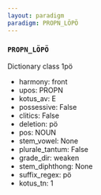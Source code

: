```yaml
---
layout: paradigm
paradigm: PROPN_LÖPÖ
---
```

### ` PROPN_LÖPÖ `

Dictionary class 1pö
* harmony: front
* upos: PROPN
* kotus_av: E
* possessive: False
* clitics: False
* deletion: pö
* pos: NOUN
* stem_vowel: None
* plurale_tantum: False
* grade_dir: weaken
* stem_diphthong: None
* suffix_regex: pö
* kotus_tn: 1
